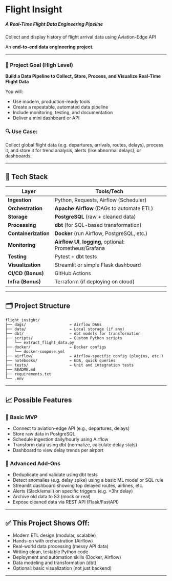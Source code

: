 # Flight Insight
##### A Real-Time Flight Data Engineering Pipeline
Collect and display history of flight arrival data using Aviation-Edge API

An **end-to-end data engineering project**.

---

### 🎯 Project Goal (High Level)
**Build a Data Pipeline to Collect, Store, Process, and Visualize Real-Time Flight Data**

You will:
- Use modern, production-ready tools
- Create a repeatable, automated data pipeline
- Include monitoring, testing, and documentation
- Deliver a mini dashboard or API


### 🔍 Use Case:
Collect global flight data (e.g. departures, arrivals, routes, delays), process it, and store it for trend analysis, alerts (like abnormal delays), or dashboards.

---

## 🧱 Tech Stack 

| Layer              | Tools/Tech                                      |
|-------------------|-------------------------------------------------|
| **Ingestion**      | Python, Requests, Airflow (Scheduler)           |
| **Orchestration**  | **Apache Airflow** (DAGs to automate ETL)       |
| **Storage**        | **PostgreSQL** (raw + cleaned data)             |
| **Processing**     | **dbt** (for SQL-based transformation)          |
| **Containerization**| **Docker** (run Airflow, PostgreSQL, etc.)     |
| **Monitoring**     | **Airflow UI**, **logging**, optional: Prometheus/Grafana |
| **Testing**        | Pytest + dbt tests                              |
| **Visualization**  | Streamlit or simple Flask dashboard             |
| **CI/CD (Bonus)**  | GitHub Actions                                  |
| **Infra (Bonus)**  | Terraform (if deploying on cloud)               |

---

## 🗂️ Project Structure
```
flight_insight/
├── dags/                   ← Airflow DAGs
├── data/                   ← Local storage (if any)
├── dbt/                    ← dbt models for transformation
├── scripts/                ← Custom Python scripts
│   └── extract_flight_data.py
├── docker/                 ← Docker configs
│   └── docker-compose.yml
├── airflow/                ← Airflow-specific config (plugins, etc.)
├── notebooks/              ← EDA, quick queries
├── tests/                  ← Unit and integration tests
├── README.md
├── requirements.txt
└── .env
```

---

## 📈 Possible Features
### 🔹 Basic MVP
- Connect to aviation-edge API (e.g., departures, delays)
- Store raw data in PostgreSQL
- Schedule ingestion daily/hourly using Airflow
- Transform data using dbt (normalize, calculate delay stats)
- Dashboard to view delay trends per airport

### 🔹 Advanced Add-Ons
- Deduplicate and validate using dbt tests
- Detect anomalies (e.g. delay spike) using a basic ML model or SQL rule
- Streamlit dashboard showing top delayed routes, airlines, etc.
- Alerts (Slack/email) on specific triggers (e.g. >3hr delay)
- Archive old data to S3 (mock or real)
- Expose cleaned data via REST API (Flask/FastAPI)

---

## ✅ This Project Shows Off:
- Modern ETL design (modular, scalable)
- Hands-on with orchestration (Airflow)
- Real-world data processing (messy API data)
- Writing clean, testable Python code
- Deployment and automation skills (Docker, Airflow)
- Data modeling and transformation (dbt)
- Optional: basic visualization (not just backend)

---

